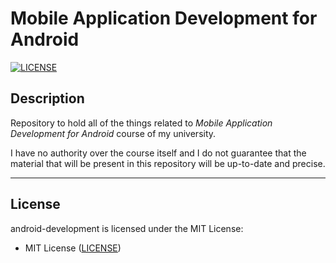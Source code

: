 # Mobile Application Development for Android

[![LICENSE](https://img.shields.io/badge/License-MIT-green.svg)](https://github.com/uabua/android-development#License "Project's LICENSE section")

## Description

Repository to hold all of the things related to *Mobile Application Development for Android* course of my university.

I have no authority over the course itself and I do not guarantee that the material that will be present in this repository will be up-to-date and precise.

---

## License

android-development is licensed under the MIT License:

* MIT License ([LICENSE](https://github.com/uabua/android-development/blob/master/LICENSE "Copy of the MIT license"))
